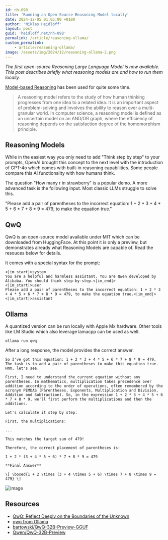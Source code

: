 ```yaml
---
id: nh-098
title: 'Running an Open-Source Reasoning Model locally'
date: 2024-12-05 01:05:00 +0100
author: 'Niklas Heidloff'
layout: post
guid: 'heidloff.net/nh-098'
permalink: /article/reasoning-ollama/
custom_permalink:
    - article/reasoning-ollama/
image: /assets/img/2024/12/reasoning-ollama-2.png
---
```


*The first open-source Reasoning Large Language Model is now available. This post describes briefly what reasoning models are and how to run them locally.*

[Model-based Reasoning](https://www.sciencedirect.com/topics/computer-science/reasoning-model) has been used for quite some time.

> A reasoning model refers to the study of how human thinking progresses from one idea to a related idea. It is an important aspect of problem-solving and involves the ability to reason over a multi-granular world. In computer science, a reasoning model is defined as an uncertain model on an AND/OR graph, where the efficiency of reasoning depends on the satisfaction degree of the homomorphism principle.

## Reasoning Models

While in the easiest way you only need to add "Think step by step" to your prompts, OpenAI brought this concept to the next level with the introduction of GPT-4o which comes with built-in reasoning capabilities. Some people compare this AI functionality with how humans think.


The question "How many r in strawberry" is a popular demo. A more advanced task is the following input. Most classic LLMs struggle to solve this.

"Please add a pair of parentheses to the incorrect equation: 1 + 2 * 3 + 4 * 5 + 6 * 7 + 8 * 9 = 479, to make the equation true."

## QwQ

QwQ is an open-source model available under MIT which can be downloaded from HuggingFace. At this point it is only a preview, but demonstrates already what Reasoning Models are capable of. Read the resouces below for details.

It comes with a special syntax for the prompt:

```text
<|im_start|>system
You are a helpful and harmless assistant. You are Qwen developed by Alibaba. You should think step-by-step.<|im_end|>
<|im_start|>user
Please add a pair of parentheses to the incorrect equation: 1 + 2 * 3 + 4 * 5 + 6 * 7 + 8 * 9 = 479, to make the equation true.<|im_end|>
<|im_start|>assistant
```

## Ollama

A quantized version can be run locally with Apple Mx hardware. Other tools like LM Studio which also leverage lamacpp can be used as well.

```
ollama run qwq
```

After a long response, the model provides the correct answer.

```text
So I've got this equation: 1 + 2 * 3 + 4 * 5 + 6 * 7 + 8 * 9 = 479. The task is to add a pair of parentheses to make this equation true. Hmm, let's see.

First, I need to understand the current equation without any parentheses. In mathematics, multiplication takes precedence over addition according to the order of operations, often remembered by the acronym PEMDAS (Parentheses, Exponents, Multiplication and Division, Addition and Subtraction). So, in the expression 1 + 2 * 3 + 4 * 5 + 6 * 7 + 8 * 9, we'll first perform the multiplications and then the additions.

Let's calculate it step by step:

First, the multiplications:

...

This matches the target sum of 479!

Therefore, the correct placement of parentheses is:

1 + 2 * (3 + 4 * 5 + 6) * 7 + 8 * 9 = 479

**Final Answer**

\[ \boxed{1 + 2 \times (3 + 4 \times 5 + 6) \times 7 + 8 \times 9 = 479} \]
```

![image](/assets/img/2024/12/reasoning-ollama-1.png)

## Resources

* [QwQ: Reflect Deeply on the Boundaries of the Unknown](https://qwenlm.github.io/blog/qwq-32b-preview/)
* [qwq from Ollama](https://ollama.com/library/qwq)
* [bartowski/QwQ-32B-Preview-GGUF](https://huggingface.co/bartowski/QwQ-32B-Preview-GGUF)
* [Qwen/QwQ-32B-Preview](https://huggingface.co/Qwen/QwQ-32B-Preview)